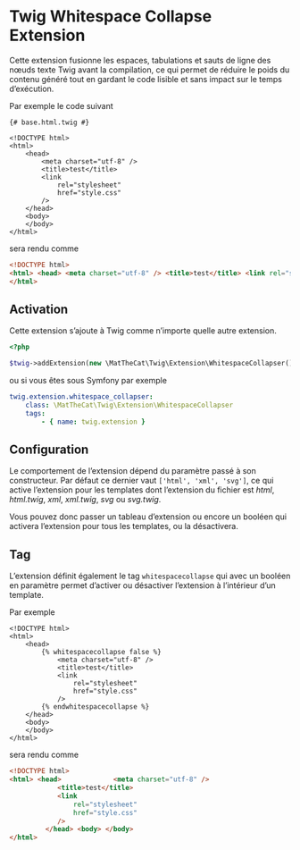 # Twig Whitespace Collapse Extension

Cette extension fusionne les espaces, tabulations et sauts de ligne des nœuds texte Twig avant la compilation,
ce qui permet de réduire le poids du contenu généré tout en gardant le code lisible et sans impact sur le temps
d’exécution.

Par exemple le code suivant

```twig
{# base.html.twig #}

<!DOCTYPE html>
<html>
    <head>
        <meta charset="utf-8" />
        <title>test</title>
        <link
            rel="stylesheet"
            href="style.css"
        />
    </head>
    <body>
    </body>
</html>

```

sera rendu comme

```html
<!DOCTYPE html>
<html> <head> <meta charset="utf-8" /> <title>test</title> <link rel="stylesheet" href="style.css" /> </head> <body> </body>
</html>
```

## Activation

Cette extension s’ajoute à Twig comme n’importe quelle autre extension.

```php
<?php

$twig->addExtension(new \MatTheCat\Twig\Extension\WhitespaceCollapser());
```

ou si vous êtes sous Symfony par exemple

```yaml
twig.extension.whitespace_collapser:
    class: \MatTheCat\Twig\Extension\WhitespaceCollapser
    tags:
        - { name: twig.extension }
```

## Configuration

Le comportement de l’extension dépend du paramètre passé à son constructeur.
Par défaut ce dernier vaut `['html', 'xml', 'svg']`, ce qui active l’extension
pour les templates dont l’extension du fichier est *html*, *html.twig*, *xml*, *xml.twig*,
*svg* ou *svg.twig*.

Vous pouvez donc passer un tableau d’extension ou encore un booléen qui activera l’extension
pour tous les templates, ou la désactivera.

## Tag

L’extension définit également le tag `whitespacecollapse` qui avec un booléen en paramètre permet
d’activer ou désactiver l’extension à l’intérieur d’un template.

Par exemple

```twig
<!DOCTYPE html>
<html>
    <head>
        {% whitespacecollapse false %}
            <meta charset="utf-8" />
            <title>test</title>
            <link
                rel="stylesheet"
                href="style.css"
            />
        {% endwhitespacecollapse %}
    </head>
    <body>
    </body>
</html>
```

sera rendu comme

```html
<!DOCTYPE html>
<html> <head>             <meta charset="utf-8" />
            <title>test</title>
            <link
                rel="stylesheet"
                href="style.css"
            />
         </head> <body> </body>
</html>
```